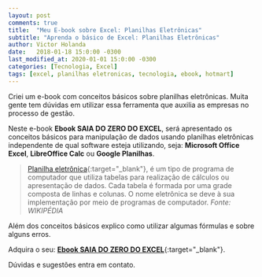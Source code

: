```yaml
---
layout: post
comments: true
title:  "Meu E-book sobre Excel: Planilhas Eletrônicas"
subtitle: "Aprenda o básico de Excel: Planilhas Eletrônicas"
author: Victor Holanda
date:   2018-01-18 15:0:00 -0300
last_modified_at: 2020-01-01 15:0:00 -0300
categories: [Tecnologia, Excel]
tags: [excel, planilhas eletronicas, tecnologia, ebook, hotmart]
---
```


Criei um e-book com conceitos básicos sobre planilhas eletrônicas. Muita gente tem dúvidas em utilizar essa ferramenta que auxilia as empresas no processo de gestão.

Neste e-book **Ebook SAIA DO ZERO DO EXCEL**, será apresentado os conceitos básicos para manipulação de dados usando planilhas eletrônicas independente de qual software esteja utilizando, seja: **Microsoft Office Excel**, **LibreOffice Calc** ou **Google Planilhas**.

> [Planilha eletrônica][wikipedia_planilha]{:target="_blank"}, é um tipo de programa de computador que utiliza tabelas para realização de cálculos ou apresentação de dados. Cada tabela é formada por uma grade composta de linhas e colunas. O nome eletrônica se deve à sua implementação por meio de programas de computador.
> <cite>Fonte: WIKIPÉDIA</cite>

Além dos conceitos básicos explico como utilizar algumas fórmulas e sobre alguns erros.

Adquira o seu: [**Ebook SAIA DO ZERO DO EXCEL**][meu_ebook]{:target="_blank"}.

Dúvidas e sugestões entra em contato.

[meu_ebook]: https://sites.google.com/view/saia-do-zero-do-excel/ "Ebook SAIA DO ZERO DO EXCEL"
[wikipedia_planilha]: https://pt.wikipedia.org/wiki/Planilha_eletr%C3%B4nica "Planilha eletrônicas"
